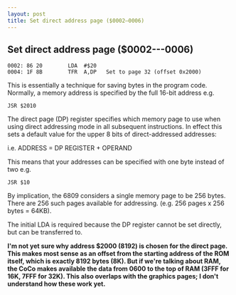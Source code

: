 ```yaml
---
layout: post
title: Set direct address page ($0002—0006)
---
```


## Set direct address page ($0002---0006)
```
0002: 86 20        LDA  #$20
0004: 1F 8B        TFR  A,DP   Set to page 32 (offset 0x2000)
```

This is essentially a technique for saving bytes in the program code. Normally, a memory address is specified by the full 16-bit address e.g.

`JSR $2010`

The direct page (DP) register specifies which memory page to use when using direct addressing mode in all subsequent instructions. In effect this sets a default value for the upper 8 bits of direct-addressed addresses:

i.e. ADDRESS = DP REGISTER + OPERAND

This means that your addresses can be specified with one byte instead of two e.g.

`JSR $10`

By implication, the 6809 considers a single memory page to be 256 bytes. There are 256 such pages available for addressing. (e.g. 256 pages x 256 bytes = 64KB).

The initial LDA is required because the DP register cannot be set directly, but can be transferred to.

**I'm not yet sure why address $2000 (8192) is chosen for the direct page. This makes most sense as an offset from the starting address of the ROM itself, which is exactly 8192 bytes (8K). But if we're talking about RAM, the CoCo makes available the data from 0600 to the top of RAM (3FFF for 16K, 7FFF for 32K). This also overlaps with the graphics pages; I don't understand how these work yet.**